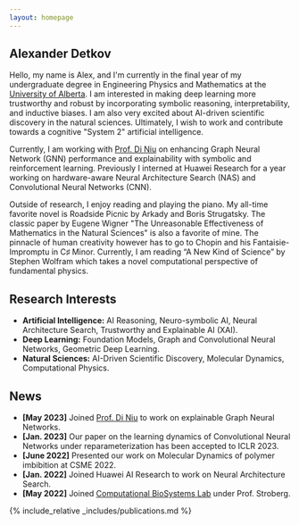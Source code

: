 ```yaml
---
layout: homepage
---
```


## Alexander Detkov
Hello, my name is Alex, and I'm currently in the final year of my undergraduate degree in Engineering Physics and Mathematics at the [University of Alberta](https://www.ualberta.ca). I am interested in making deep learning more trustworthy and robust by incorporating symbolic reasoning, interpretability, and inductive biases. I am also very excited about AI-driven scientific discovery in the natural sciences. Ultimately, I wish to work and contribute towards a cognitive "System 2" artificial intelligence.

Currently, I am working with [Prof. Di Niu](https://sites.ualberta.ca/~dniu/Homepage/Home.html) on enhancing Graph Neural Network (GNN) performance and explainability with symbolic and reinforcement learning. Previously I interned at Huawei Research for a year working on hardware-aware Neural Architecture Search (NAS) and Convolutional Neural Networks (CNN).

Outside of research, I enjoy reading and playing the piano. My all-time favorite novel is Roadside Picnic by Arkady and Boris Strugatsky. The classic paper by Eugene Wigner "The Unreasonable Effectiveness of Mathematics in the Natural Sciences" is also a favorite of mine. The pinnacle of human creativity however has to go to Chopin and his Fantaisie-Impromptu in C♯ Minor. Currently, I am reading “A New Kind of Science” by Stephen Wolfram which takes a novel computational perspective of fundamental physics.

## Research Interests
- **Artificial Intelligence:** AI Reasoning, Neuro-symbolic AI, Neural Architecture Search, Trustworthy and Explainable AI (XAI).
- **Deep Learning:** Foundation Models, Graph and Convolutional Neural Networks, Geometric Deep Learning.
- **Natural Sciences:** AI-Driven Scientific Discovery, Molecular Dynamics, Computational Physics.

## News
- **[May 2023]** Joined [Prof. Di Niu](https://sites.ualberta.ca/~dniu/Homepage/Home.html) to work on explainable Graph Neural Networks.
- **[Jan. 2023]** Our paper on the learning dynamics of Convolutional Neural Networks under reparameterization has been accepted to ICLR 2023.
- **[June 2022]** Presented our work on Molecular Dynamics of polymer imbibition at CSME 2022.
- **[Jan. 2022]** Joined Huawei AI Research to work on Neural Architecture Search.
- **[May 2022]** Joined [Computational BioSystems Lab](https://stroberg-lab.github.io) under Prof. Stroberg.

{% include_relative _includes/publications.md %}
